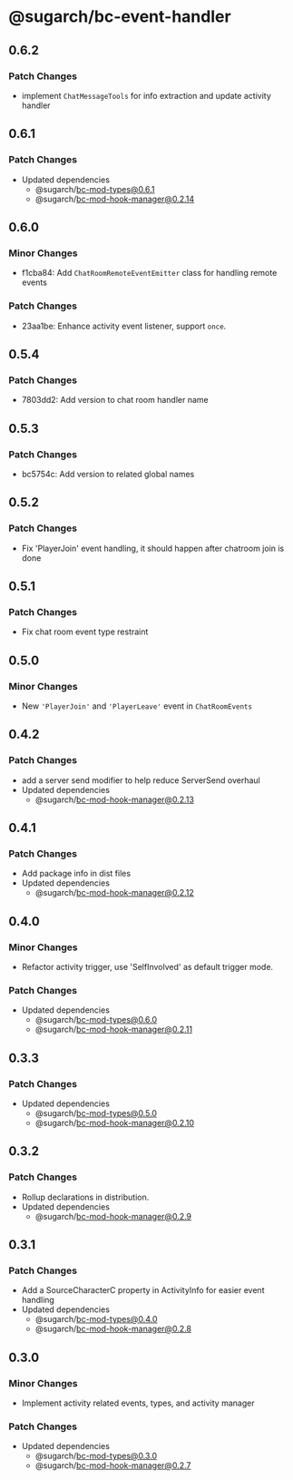 # @sugarch/bc-event-handler

## 0.6.2

### Patch Changes

-   implement `ChatMessageTools` for info extraction and update activity handler

## 0.6.1

### Patch Changes

-   Updated dependencies
    -   @sugarch/bc-mod-types@0.6.1
    -   @sugarch/bc-mod-hook-manager@0.2.14

## 0.6.0

### Minor Changes

-   f1cba84: Add `ChatRoomRemoteEventEmitter` class for handling remote events

### Patch Changes

-   23aa1be: Enhance activity event listener, support `once`.

## 0.5.4

### Patch Changes

-   7803dd2: Add version to chat room handler name

## 0.5.3

### Patch Changes

-   bc5754c: Add version to related global names

## 0.5.2

### Patch Changes

-   Fix 'PlayerJoin' event handling, it should happen after chatroom join is done

## 0.5.1

### Patch Changes

-   Fix chat room event type restraint

## 0.5.0

### Minor Changes

-   New `'PlayerJoin'` and `'PlayerLeave'` event in `ChatRoomEvents`

## 0.4.2

### Patch Changes

-   add a server send modifier to help reduce ServerSend overhaul
-   Updated dependencies
    -   @sugarch/bc-mod-hook-manager@0.2.13

## 0.4.1

### Patch Changes

-   Add package info in dist files
-   Updated dependencies
    -   @sugarch/bc-mod-hook-manager@0.2.12

## 0.4.0

### Minor Changes

-   Refactor activity trigger, use 'SelfInvolved' as default trigger mode.

### Patch Changes

-   Updated dependencies
    -   @sugarch/bc-mod-types@0.6.0
    -   @sugarch/bc-mod-hook-manager@0.2.11

## 0.3.3

### Patch Changes

-   Updated dependencies
    -   @sugarch/bc-mod-types@0.5.0
    -   @sugarch/bc-mod-hook-manager@0.2.10

## 0.3.2

### Patch Changes

-   Rollup declarations in distribution.
-   Updated dependencies
    -   @sugarch/bc-mod-hook-manager@0.2.9

## 0.3.1

### Patch Changes

-   Add a SourceCharacterC property in ActivityInfo for easier event handling
-   Updated dependencies
    -   @sugarch/bc-mod-types@0.4.0
    -   @sugarch/bc-mod-hook-manager@0.2.8

## 0.3.0

### Minor Changes

-   Implement activity related events, types, and activity manager

### Patch Changes

-   Updated dependencies
    -   @sugarch/bc-mod-types@0.3.0
    -   @sugarch/bc-mod-hook-manager@0.2.7
